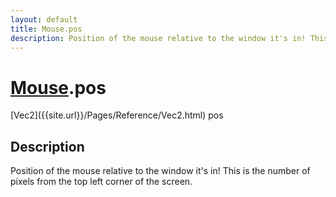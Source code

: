 ```yaml
---
layout: default
title: Mouse.pos
description: Position of the mouse relative to the window it's in! This is the number of pixels from the top left corner of the screen.
---
```

# [Mouse]({{site.url}}/Pages/Reference/Mouse.html).pos

<div class='signature' markdown='1'>
[Vec2]({{site.url}}/Pages/Reference/Vec2.html) pos
</div>

## Description
Position of the mouse relative to the window it's in! This is the number
of pixels from the top left corner of the screen.

